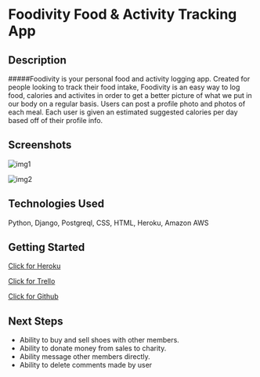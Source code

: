 # Foodivity Food & Activity Tracking App

## Description

#####Foodivity is your personal food and activity logging app. Created for people looking  to track their food intake, Foodivity is an easy way to log food, calories and activites in order to get a better picture of what we put in our body on a regular basis. Users can post a profile photo and photos of each meal. Each user is given an estimated suggested calories per day based off of their profile info.  

## Screenshots

[img1]:https://i.imgur.com/nSgpgYK.png
![img1]

[img2]: https://i.imgur.com/DqA11b7.png
![img2]

[img3]: https://i.imgur.com/RgD4uCv.png![img3]

## Technologies Used
Python, Django, Postgreql, CSS, HTML, Heroku, Amazon AWS 

## Getting Started
[Click for Heroku]:https://fresh-kicks.herokuapp.com/
[Click for Heroku] 

[Click for Trello]: https://trello.com/b/N5I9TDga/sei-project-2
[Click for Trello]

[Click for Github]: https://github.com/ccrisolo/Project-2-Fresh-Kicks.git
[Click for Github]

## Next Steps
- Ability to buy and sell shoes with other members.
- Ability to donate money from sales to charity.
- Ability message other members directly.
- Ability to delete comments made by user
